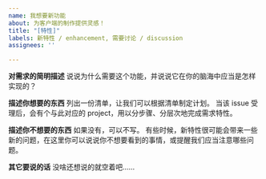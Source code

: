 ```yaml
---
name: 我想要新功能
about: 为客户端的制作提供灵感！
title: "[特性]"
labels: 新特性 / enhancement, 需要讨论 / discussion
assignees: ''

---
```


**对需求的简明描述**
说说为什么需要这个功能，并说说它在你的脑海中应当是怎样实现的？

**描述你想要的东西**
列出一份清单，让我们可以根据清单制定计划。
当该 issue 受理后，会有个与此对应的 project，用以分步骤、分层次地完成需求特性。

**描述你不想要的东西**
如果没有，可以不写。
有些时候，新特性很可能会带来一些新的问题，在这里你可以说说你不想要看到的事情，或提醒我们应当注意哪些问题。

**其它要说的话**
没啥还想说的就空着吧……
